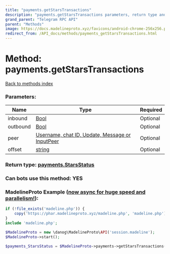 ```yaml
---
title: "payments.getStarsTransactions"
description: "payments.getStarsTransactions parameters, return type and example"
grand_parent: "Telegram RPC API"
parent: "Methods"
image: https://docs.madelineproto.xyz/favicons/android-chrome-256x256.png
redirect_from: /API_docs/methods/payments_getStarsTransactions.html
---
```

# Method: payments.getStarsTransactions
[Back to methods index](index.html)



### Parameters:

| Name     |    Type       | Required |
|----------|---------------|----------|
|inbound|[Bool](/API_docs/types/Bool.html) | Optional|
|outbound|[Bool](/API_docs/types/Bool.html) | Optional|
|peer|[Username, chat ID, Update, Message or InputPeer](/API_docs/types/InputPeer.html) | Optional|
|offset|[string](/API_docs/types/string.html) | Optional|


### Return type: [payments.StarsStatus](/API_docs/types/payments.StarsStatus.html)

### Can bots use this method: **YES**


### MadelineProto Example ([now async for huge speed and parallelism!](https://docs.madelineproto.xyz/docs/ASYNC.html)):


```php
if (!file_exists('madeline.php')) {
    copy('https://phar.madelineproto.xyz/madeline.php', 'madeline.php');
}
include 'madeline.php';

$MadelineProto = new \danog\MadelineProto\API('session.madeline');
$MadelineProto->start();

$payments_StarsStatus = $MadelineProto->payments->getStarsTransactions(inbound: $Bool, outbound: $Bool, peer: $InputPeer, offset: 'string', );
```

